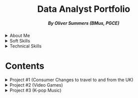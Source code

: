 # <h1 align="center">Data Analyst Portfolio</h1>
<h5 align="center">By Oliver Summers (BMus, PGCE)</h5>

<details>
<summary>About Me</summary>
<br>

**Who are you?** - Hi, I'm Oliver, and I love being involved with data! With nearly 5 years experience working in datasets of varying degrees, from easy-to-digest Excel spreadsheets to larger datasets of 200,000+ sets of data used in SQL, and R/Python.

**Why do you do what you do?** - I've always been invested in data and using applications to get results, starting with music programming and technology and later utilising SQL, Excel and Tableau/Power BI to drive business decisions. According to [Schroeder, 2021](https://www.forbes.com/sites/bernhardschroeder/2021/06/11/the-data-analytics-profession-and-employment-is-exploding-three-trends-that-matter/?sh=356375f73f81) With growth for the data field set to grow about 28% through 2026. I'm confident that the future of data has never been more exciting!

**What expertise and skills do you bring?** - While I bring with me the invaluable skillsets in using SQL, Excel, Tableau/Power BI (to name a few) One of my standout qualities is being a qualified educator for 6+ years, with a pedagogical approach in being able to present complex information in a clear and consice manner, having supported both primary and further education in the UK and US, to students from 5 to 50 years of age, so quite a varied age group. This is ciritical when dealing with both business and technical stakeholders who rely on this information to plan ahead with strategic business decisions that can have a major impact.

**What are you looking for?** - I'm looking for a role that prioritises data in their workplace that I'm really keen in analysing and finding results for. I'd love to hear from you to discuss further about what you're looking for in a data analyst role and the needs of the business, so please do get in touch so we can discuss further. Looking forward to speaking with you!
<br>
<br>

*P.S. a quick bonus fact for you - during my time at MyTutor, I won the data compeition in the data team for building a database in SQL from the ground up, focusing on different coloured shirts and presenting this to the team. As an award, I won a emoji of me with a crown and a box of chocolates!*

</details>

<details markdown="1">
<summary>Soft Skills</summary>
<br>

- **Communication & Presentation**
  - Delivered PowerPoint presentations for 100+ lessons in both primary and FE education sectors in UK and US
  - Presented weekly workshops to 20+ teams to update B2C stakeholders at MyTutor on data-led insights
- **Teamwork**
  - Collaboarated with product and engineering teams at MyTutor to successfully solve 30+ daily technical site issues 
  - Supported our Business Development team at FMIC to update signed 200+ contracts from dealers in the AS/400 database
- **Problem Solving**
  - Solved technical issues reported on JIRA that lead to improving customer satisfaction on Google from 3.8 to 4.0 out of 5
  - Created categories for product reports in our CRM system (Zendesk) to collect data from 10,000+ customers, improving accurate reporting at MyTutor
- **Attention to Detail**
  - Scrutinised up to 500 daily bookings at Ocean Holidays, analysing for correct information extracted from Excel and comparing to transmittals received to reach 97%+ score
  - Extract data from the AS/400 database into Excel to format, removing duplicates and missing values to provide to more than 200+ colleagues across the EMEA business  at FMIC.

</details>

<details markdown="1">
<summary>Technical Skills</summary>
<br>

- Programming: SQL (SQL Server, Azure), Python (BeautifulSoup)
- Excel: vlookup, index match, count(if), sum(if), min/max(if), average, conditional formatting, trim
- Modeling: Linear Regressions, Logistic Regressions
- Data Visualisation: Tableau, Power BI, MS Excel/Google Sheets, PowerPoint

</details>

# Contents

<details>
<summary>Project #1 (Consumer Changes to travel to and from the UK)</summary>
<br>

Project Name / Description / Topic
______________

### **Summary**

In this project, we study how travel to and from the UK has changed, using the comparison between pre and post-pandemic

Firstly, we look at the top 10 best performing years for travellers into the UK with data collected from 1980 to 2022, the image below (produced on Power BI) displays the results of the top 10 years from the time period recorded.
<br>

### **Key Findings**

- 2021 was the lowest year reocrded for total travellers into the UK

![Top 10 Year Charts](https://user-images.githubusercontent.com/111752059/192544963-58b2db46-76c7-402c-8201-5dc9c1ebab58.png)
![Lowest 10 Year Charts](https://user-images.githubusercontent.com/111752059/192544971-815f5f48-18e4-402d-bed7-ec670df1c1d8.png)


### **Conclusion**
<br>

from the results, we can see that 2006 - 2019 was a more popular time to travel, particulary with 2017 being the best year recorded so far.

*Further Notes:*

- Code/File: [Found in this repository folder](https://github.com/OSummers/data_analyst_portfolio/tree/main/Proj_1)
- Source: Office for National Survey - Overseas travel and tourism dataset
- Description: This project was created to highlight changes in consumer behaviour and discover past and future changes to travel
- Skills: Data visualization, explorartory data analysis, mining, cleaning, preparation
- Technology: SQL, Excel, Power BI

</details>

<details>
<summary>Project #2 (Video Games)</summary>


### **Summary**

### **Key Findings**

### **Conclusion**

*Further Notes:*

- Code/File: [Found in this repository folder](https://github.com/OSummers/data_analyst_portfolio/tree/main/Proj_2)
- Source:
- Description:
- Skills:
- Technology:

</details>

<details>
<summary>Project #3 (K-pop Music)</summary>

### **Summary**

### **Key Findings**

### **Conclusion**

*Further Notes:*

- Code/File: [Found in this repository folder](https://github.com/OSummers/data_analyst_portfolio/tree/main/Proj_3)
- Source:
- Description:
- Skills:
- Technology:

</details>
